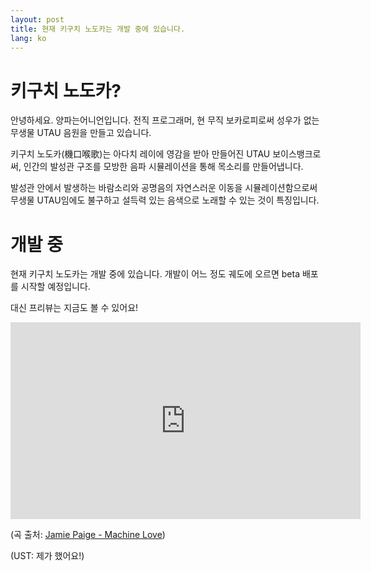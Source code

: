 ```yaml
---
layout: post
title: 현재 키구치 노도카는 개발 중에 있습니다.
lang: ko
---
```


# 키구치 노도카?

안녕하세요. 양파는어니언입니다. 전직 프로그래머, 현 무직 보카로피로써 성우가 없는 무생물 UTAU 음원을 만들고 있습니다.

키구치 노도카(機口喉歌)는 아다치 레이에 영감을 받아 만들어진 UTAU 보이스뱅크로써, 인간의 발성관 구조를 모방한 음파 시뮬레이션을 통해 목소리를 만들어냅니다.

발성관 안에서 발생하는 바람소리와 공명음의 자연스러운 이동을 시뮬레이션함으로써 무생물 UTAU임에도 불구하고 설득력 있는 음색으로 노래할 수 있는 것이 특징입니다.

# 개발 중

현재 키구치 노도카는 개발 중에 있습니다. 개발이 어느 정도 궤도에 오르면 beta 배포를 시작할 예정입니다.

대신 프리뷰는 지금도 볼 수 있어요!

<iframe width="560" height="315" src="https://www.youtube.com/embed/HD9Q5VJw2lA?si=wwHQa2tfEXD8WJp_" title="YouTube video player" frameborder="0" allow="accelerometer; autoplay; clipboard-write; encrypted-media; gyroscope; picture-in-picture; web-share" referrerpolicy="strict-origin-when-cross-origin" allowfullscreen></iframe>

(곡 출처: [Jamie Paige - Machine Love](https://youtu.be/sqK-jh4TDXo?feature=shared))

(UST: 제가 했어요!)